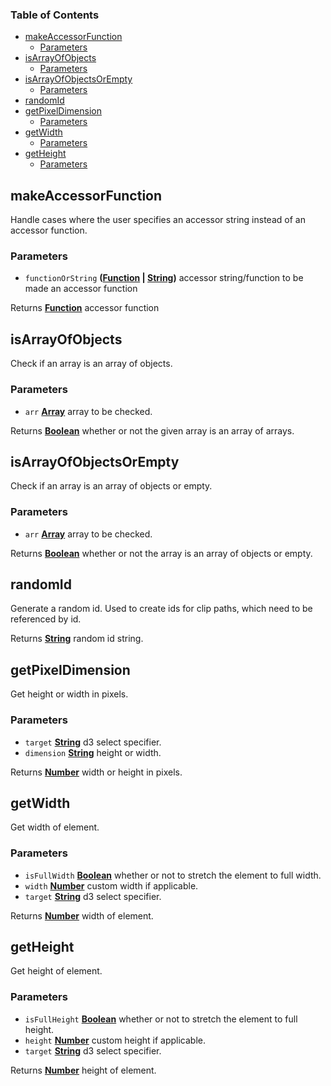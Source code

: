<!-- Generated by documentation.js. Update this documentation by updating the source code. -->

### Table of Contents

-   [makeAccessorFunction][1]
    -   [Parameters][2]
-   [isArrayOfObjects][5]
    -   [Parameters][6]
-   [isArrayOfObjectsOrEmpty][7]
    -   [Parameters][8]
-   [randomId][9]
-   [getPixelDimension][10]
    -   [Parameters][11]
-   [getWidth][12]
    -   [Parameters][13]
-   [getHeight][14]
    -   [Parameters][15]

## makeAccessorFunction

Handle cases where the user specifies an accessor string instead of an accessor function.

### Parameters

-   `functionOrString` **([Function][16] \| [String][17])** accessor string/function to be made an accessor function

Returns **[Function][16]** accessor function

## isArrayOfObjects

Check if an array is an array of objects.

### Parameters

-   `arr` **[Array][18]** array to be checked.

Returns **[Boolean][19]** whether or not the given array is an array of arrays.

## isArrayOfObjectsOrEmpty

Check if an array is an array of objects or empty.

### Parameters

-   `arr` **[Array][18]** array to be checked.

Returns **[Boolean][19]** whether or not the array is an array of objects or empty.

## randomId

Generate a random id.
Used to create ids for clip paths, which need to be referenced by id.

Returns **[String][17]** random id string.

## getPixelDimension

Get height or width in pixels.

### Parameters

-   `target` **[String][17]** d3 select specifier.
-   `dimension` **[String][17]** height or width.

Returns **[Number][20]** width or height in pixels.

## getWidth

Get width of element.

### Parameters

-   `isFullWidth` **[Boolean][19]** whether or not to stretch the element to full width.
-   `width` **[Number][20]** custom width if applicable.
-   `target` **[String][17]** d3 select specifier.

Returns **[Number][20]** width of element.

## getHeight

Get height of element.

### Parameters

-   `isFullHeight` **[Boolean][19]** whether or not to stretch the element to full height.
-   `height` **[Number][20]** custom height if applicable.
-   `target` **[String][17]** d3 select specifier.

Returns **[Number][20]** height of element.

[1]: #makeaccessorfunction

[2]: #parameters

[4]: #parameters-1

[5]: #isarrayofobjects

[6]: #parameters-2

[7]: #isarrayofobjectsorempty

[8]: #parameters-3

[9]: #randomid

[10]: #getpixeldimension

[11]: #parameters-4

[12]: #getwidth

[13]: #parameters-5

[14]: #getheight

[15]: #parameters-6

[16]: https://developer.mozilla.org/docs/Web/JavaScript/Reference/Statements/function

[17]: https://developer.mozilla.org/docs/Web/JavaScript/Reference/Global_Objects/String

[18]: https://developer.mozilla.org/docs/Web/JavaScript/Reference/Global_Objects/Array

[19]: https://developer.mozilla.org/docs/Web/JavaScript/Reference/Global_Objects/Boolean

[20]: https://developer.mozilla.org/docs/Web/JavaScript/Reference/Global_Objects/Number

